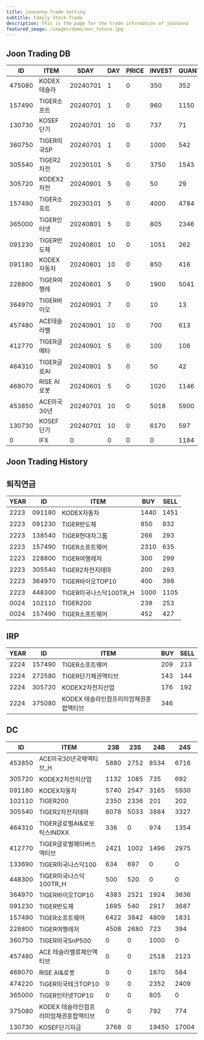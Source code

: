 ```yaml
---
title: joonanna Trade Setting
subtitle: Family Stock Trade
description: This is the page for the trade information of joonanna
featured_image: /images/demo/our_future.jpg
---
```


## Joon Trading DB

|ID|ITEM |SDAY|DAY|PRICE|INVEST|QUANTITY|BUY|SELL|
|--|-----|--|--|--|--|--|--|--|
|475080|KODEX테슬라|20240701|1|0|350|352|0|0|
|157490|TIGER소프트|20240701|1|0|960|1150|1804|1804|
|130730|KOSEF단기|20240701|10|0|737|71|0|0|
|360750|TIGER미국SP|20240701|1|0|1000|542|0|0|
|305540|TIGER2차전|20230101|5|0|3750|1543|8212|8360|
|305720|KODEX2차전|20240901|5|0|50|29|1817|1777|
|157490|TIGER소프트|20230101|5|0|4000|4784|7232|5673|
|365000|TiGER인터넷|20240801|5|0|805|2346|0|0|
|091230|TIGER반도체|20240801|10|0|1051|262|3762|4227|
|091180|KODEX자동차|20240801|10|0|850|416|8055|8477|
|228800|TIGER여행레|20240601|5|0|1900|5041|3331|3074|
|364970|TIGER바이오|20240901|7|0|10|13|6297|6157|
|457480|ACE테슬라밸|20240901|10|0|700|613|1818|2123|
|412770|TIGER글메타|20240901|5|0|100|106|3817|3977|
|464310|TIGER글로AI|20240901|5|0|50|42|1260|1354|
|469070|RISE AI로봇|20240601|5|0|1020|1146|650|584|
|453850|ACE미국30년|20240701|10|0|5018|5900|9396|9470|
|130730|KOSEF단기|20240701|10|0|6170|597|16948|17004|
|0|IFX|0|0|0|0|1184|0|0|

## Joon Trading History
## 퇴직연금
|YEAR|ID|ITEM |BUY|SELL|
|----|--|-----|---|----|
|2223|091180|KODEX자동차|1440|1451|
|2223|091230|TIGER반도체|850|932|
|2223|138540|TIGER현대차그룹|266|293|
|2223|157490|TIGER소프트웨어|2310|635|
|2223|228800|TIGER여행레저|300|299|
|2223|305540|TIGER2차전지테마|200|293|
|2223|364970|TIGER바이오TOP10|400|398|
|2223|448300|TIGER미국나스닥100TR_H|1000|1105|
|0024|102110|TIGER200|239|253| 
|0024|157490|TIGER소프트웨어|452|427|

## IRP
|YEAR|ID|ITEM |BUY|SELL|
|----|--|-----|---|----|
|2224|157490|TIGER소프트웨어|209|213|
|2224|272580|TIGER단기채권액티브|143|144| 
|2224|305720|KODEX2차전지산업|176|192|
|2224|375080|KODEX 테슬라인컴프리미엄채권혼합액티브|346||

## DC
|ID|ITEM |23B|23S|24B|24S|
|--|-----|---|----|---|----|
|453850|ACE미국30년국채액티브_H|5880|2752|8534|6716|
|305720|KODEX2차전지산업|1132|1085|735|692|
|091180|KODEX자동차|5740|2547|3165|5930|
|102110|TIGER200|2350|2336|201|202| 
|305540|TIGER2차전지테마|8078|5033|3884|3327|
|464310|TIGER글로벌AI&로보틱스INDXX|336| 0|974|1354|
|412770|TIGER글로벌메타버스액티브|2421|1002|1496|2975| 
|133690|TIGER미국나스닥100|634|697|0|0| 
|448300|TIGER미국나스닥100TR_H|500|520|0|0|
|364970|TIGER바이오TOP10|4383|2521|1924|3636|
|091230|TIGER반도체|1695|540|2917|3687|
|157490|TIGER소프트웨어|6422|3842|4809|1831|
|228800|TIGER여행레저|4508|2680|723|394|
|360750|TIGER미국SnP500|0|0|1000|0|
|457480|ACE 테슬라밸류체인액티브|0|0|2518|2123|
|469070|RISE AI&로봇|0|0|1670|584|
|474220|TiGER미국테크TOP10|0|0|2352|2409|
|365000|TiGER인터넷TOP10|0|0|805|0|
|375080|KODEX 테슬라인컴프리미엄채권혼합액티브|0|0|792|774|
|130730|KOSEF단기자금|3768|0|19450|17004|

